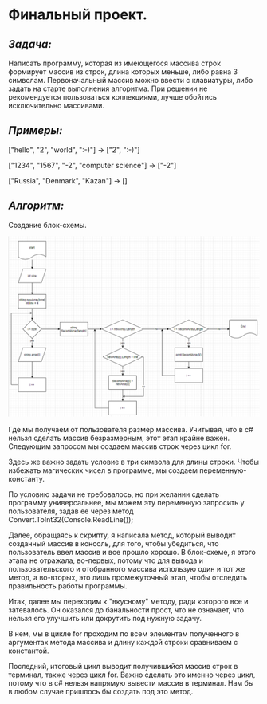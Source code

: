 # Финальный проект. 

## **_Задача:_**
Написать программу, которая из имеющегося массива строк формирует массив из строк, длина которых меньше, либо равна 3 символам. Первоначальный массив можно ввести с клавиатуры, либо задать на старте выполнения алгоритма. При решении не рекомендуется пользоваться коллекциями, лучше обойтись исключительно массивами. 

## _Примеры:_
["hello", "2", "world", ":-)"] -> ["2", ":-)"]

["1234", "1567", "-2", "computer science"] -> ["-2"]

["Russia", "Denmark", "Kazan"] -> []

## *Алгоритм:*

Создание блок-схемы.

![Блок-схема с алгоритмом](Блок-схема.png)

Где мы получаем от пользователя размер массива. Учитывая, что в c# нельзя сделать массив безразмерным, этот этап крайне важен. Следующим запросом мы создаем массив строк через цикл for. 

Здесь же важно задать условие в три символа для длины строки. Чтобы избежать магических чисел в программе, мы создаем переменную-константу. 

По условию задачи не требовалось, но при желании сделать программу универсальнее, мы можем эту переменную запросить у пользователя, задав ее через метод Convert.ToInt32(Console.ReadLine()); 

Далее, обращаясь к скрипту, я написала метод, который выводит созданный массив в консоль, для того, чтобы убедиться, что пользователь ввел массив и все прошло хорошо. В блок-схеме, я этого этапа не отражала, во-первых, потому что для вывода и пользовательского и отобранного массива использую один и тот же метод, а во-вторых, это лишь промежуточный этап, чтобы отследить правильность работы программы. 

Итак, далее мы переходим к "вкусному" методу, ради которого все и затевалось. Он оказался до банальности прост, что не означает, что нельзя его улучшить или докрутить под нужную задачу. 

В нем, мы в цикле for проходим по всем элементам полученного в аргументах метода массива и длину каждой строки сравниваем с константой. 

Последний, итоговый цикл выводит получившийся массив строк в терминал, также через цикл for. Важно сделать это именно через цикл, потому что в c# нельзя напрямую вывести массив в терминал. Нам бы в любом случае пришлось бы создать под это метод. 